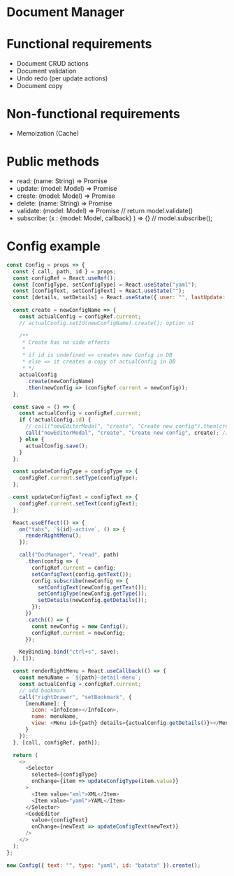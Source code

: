 # Document Manager

# Functional requirements

- Document CRUD actions
- Document validation
- Undo redo (per update actions)
- Document copy

# Non-functional requirements

- Memoization (Cache)

# Public methods

- read: (name: String) => Promise<Model>
- update: (model: Model) => Promise<Boolean>
- create: (model: Model) => Promise<Model>
- delete: (name: String) => Promise<Boolean>
- validate: (model: Model) => Promise<Boolean> // return model.validate()
- subscribe: (x : {model: Model, callback} ) => {} // model.subscribe();

# Config example

```javascript
const Config = props => {
  const { call, path, id } = props;
  const configRef = React.useRef();
  const [configType, setConfigType] = React.useState("yaml");
  const [configText, setConfigText] = React.useState("");
  const [details, setDetails] = React.useState({ user: "", lastUpdate: "" });

  const create = newConfigName => {
    const actualConfig = configRef.current;
    // actualConfig.setId(newConfigName).create(); option v1

    /**
     * Create has no side effects
     *
     * if id is undefined => creates new Config in DB
     * else => it creates a copy of actualConfig in DB
     * */
    actualConfig
      .create(newConfigName)
      .then(newConfig => (configRef.current = newConfig));
  };

  const save = () => {
    const actualConfig = configRef.current;
    if (!actualConfig.id) {
      // call("newEditorModal", "create", "Create new config").then(create); v1
      call("newEditorModal", "create", "Create new config", create); // v2
    } else {
      actualConfig.save();
    }
  };

  const updateConfigType = configType => {
    configRef.current.setType(configType);
  };

  const updateConfigText = configText => {
    configRef.current.setText(configText);
  };

  React.useEffect(() => {
    on("tabs", `${id}-active`, () => {
      renderRightMenu();
    });

    call("DocManager", "read", path)
      .then(config => {
        configRef.current = config;
        setConfigText(config.getText());
        config.subscribe(newConfig => {
          setConfigText(newConfig.getText());
          setConfigType(newConfig.getType());
          setDetails(newConfig.getDetails());
        });
      })
      .catch(() => {
        const newConfig = new Config();
        configRef.current = newConfig;
      });

    KeyBinding.bind("ctrl+s", save);
  }, []);

  const renderRightMenu = React.useCallback(() => {
    const menuName = `${path}-detail-menu`;
    const actualConfig = configRef.current;
    // add bookmark
    call("rightDrawer", "setBookmark", {
      [menuName]: {
        icon: <InfoIcon></InfoIcon>,
        name: menuName,
        view: <Menu id={path} details={actualConfig.getDetails()}></Menu>
      }
    });
  }, [call, configRef, path]);

  return (
    <>
      <Selector
        selected={configType}
        onChange={item => updateConfigType(item.value)}
      >
        <Item value="xml">XML</Item>
        <Item value="yaml">YAML</Item>
      </Selector>
      <CodeEditor
        value={configText}
        onChange={newText => updateConfigText(newText)}
      />
    </>
  );
};
```

```javascript
new Config({ text: "", type: "yaml", id: "batata" }).create();
```
